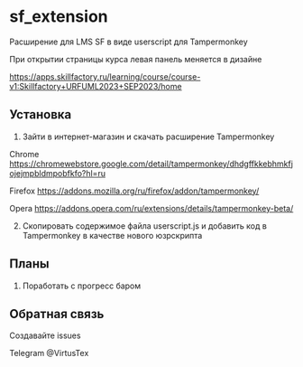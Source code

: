 # sf_extension
Расширение для LMS SF в виде userscript для Tampermonkey

При открытии страницы курса левая панель меняется в дизайне

https://apps.skillfactory.ru/learning/course/course-v1:Skillfactory+URFUML2023+SEP2023/home

## Установка
1. Зайти в интернет-магазин и скачать расширение Tampermonkey

Chrome
https://chromewebstore.google.com/detail/tampermonkey/dhdgffkkebhmkfjojejmpbldmpobfkfo?hl=ru

Firefox
https://addons.mozilla.org/ru/firefox/addon/tampermonkey/

Opera
https://addons.opera.com/ru/extensions/details/tampermonkey-beta/

2. Скопировать содержимое файла userscript.js и добавить код в Tampermonkey в качестве нового юзрскрипта

## Планы
1. Поработать с прогресс баром

## Обратная связь
Создавайте issues

Telegram @VirtusTex